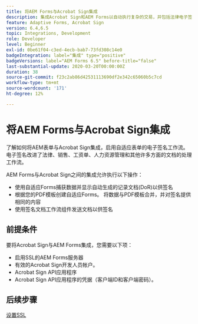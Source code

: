 ```yaml
---
title: 将AEM Forms与Acrobat Sign集成
description: 集成Acrobat Sign和AEM Forms以自动执行复杂的交易，并包括法律电子签名，以提供无缝的数字体验。
feature: Adaptive Forms, Acrobat Sign
version: 6.4,6.5
topic: Integrations, Development
role: Developer
level: Beginner
exl-id: 0be61f04-c3ed-4ecb-bab7-73fd308c14e0
badgeIntegration: label="集成" type="positive"
badgeVersions: label="AEM Forms 6.5" before-title="false"
last-substantial-update: 2020-03-20T00:00:00Z
duration: 38
source-git-commit: f23c2ab86d42531113690df2e342c65060b5c7cd
workflow-type: tm+mt
source-wordcount: '171'
ht-degree: 12%

---
```


# 将AEM Forms与Acrobat Sign集成

了解如何将AEM表单与Acrobat Sign集成，启用自适应表单的电子签名工作流。 电子签名改进了法律、销售、工资单、人力资源管理和其他许多方面的文档的处理工作流。

AEM Forms与Acrobat Sign之间的集成允许执行以下操作：

* 使用自适应Forms捕获数据并显示自动生成的记录文档(DoR)以供签名
* 根据您的PDF模板创建自适应Forms。 将数据与PDF模板合并，并对签名提供相同的内容
* 使用签名文档工作流组件发送文档以供签名

## 前提条件

要将Acrobat Sign与AEM Forms集成，您需要以下项：

* 启用SSL的AEM Forms服务器
* 有效的Acrobat Sign开发人员帐户。
* Acrobat Sign API应用程序
* Acrobat Sign API应用程序的凭据（客户端ID和客户端密码）。

## 后续步骤

[设置SSL](./set-up-ssl.md)
